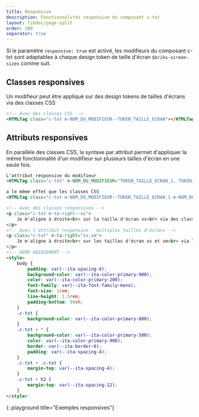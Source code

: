 ```yaml
---
title: Responsive
description: Fonctionnalités responsive du composant c-txt
layout: libdoc/page-split
order: 100
separator: true
---
```

Si le paramètre `responsive: true` est activé, les modifieurs du composant c-txt sont adaptables à chaque design token de taille d'écran `$briks-screen-sizes` comme suit.

## Classes responsives

Un modifieur peut être appliqué sur des design tokens de tailles d'écrans via des classes CSS

```html
<!-- Avec des classes CSS -->
<HTMLTag class="c-txt m-NOM_DU_MODIFIEUR--TOKEN_TAILLE_ECRAN"></HTMLTag>
```

## Attributs responsives

En parallèle des classes CSS, la syntaxe par attribut permet d'appliquer la même fonctionnalité d'un modifieur sur plusieurs tailles d'écran en une seule fois.

```html
L'attribut responsive du modifieur
<HTMLTag class="c-txt" m-NOM_DU_MODIFIEUR="TOKEN_TAILLE_ECRAN_1, TOKEN_TAILLE_ECRAN_2, TOKEN_TAILLE_ECRAN_3"></HTMLTag>

a le même effet que les classes CSS
<HTMLTag class="c-txt m-NOM_DU_MODIFIEUR--TOKEN_TAILLE_ECRAN_1 m-NOM_DU_MODIFIEUR--TOKEN_TAILLE_ECRAN_2 m-NOM_DU_MODIFIEUR--TOKEN_TAILLE_ECRAN_3"></HTMLTag>
```

```html
<!-- Avec des classes responsives -->
<p class="c-txt m-ta-right--xs">
    Je m'aligne à droite<br> sur la taille d'écran xs<br> via des classes CSS.</div>
</p>
<!-- Avec l'attribut responsive - multiples tailles d'écrans -->
<p class="c-txt" m-ta-right="xs,sm">
    Je m'aligne à droite<br> sur les tailles d'écran xs et sm<br> via l'attribut responsive.</div>
</p>
<!-- DEMO UNIQUEMENT -->
<style>
    body {
        padding: var(--ita-spacing-4);
        background-color: var(--ita-color-primary-900);
        color: var(--ita-color-primary-200);
        font-family: var(--ita-font-family-mono);
        font-size: 1rem;
        line-height: 1.5rem;
        padding-bottom: 50vh;
    }
    .c-txt {
        background-color: var(--ita-color-primary-800);
    }
    .c-txt > * {
        background-color: var(--ita-color-primary-500);
        color: var(--ita-color-primary-900);
        border: var(--ita-border-6);
        padding: var(--ita-spacing-4);
    }
    .c-txt + .c-txt {
        margin-top: var(--ita-spacing-4);
    }
    .c-txt + h2 {
        margin-top: var(--ita-spacing-12);
    }
</style>
```
{:.playground title="Exemples responsives"}